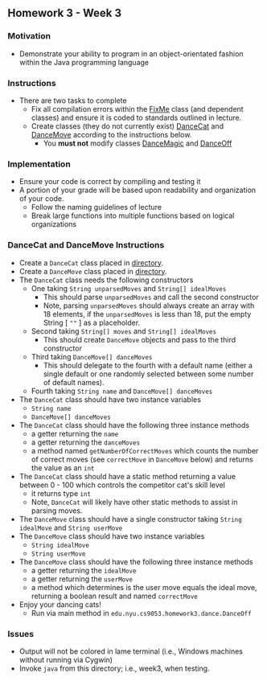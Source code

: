 ## Homework 3 - Week 3

### Motivation
* Demonstrate your ability to program in an object-orientated fashion within the Java programming language

### Instructions
* There are two tasks to complete
    - Fix all compilation errors within the [FixMe](src/main/java/edu/nyu/cs9053/homework3/FixMe.java) class (and dependent classes) and ensure it is coded to standards outlined in lecture.
    - Create classes (they do not currently exist) [DanceCat](src/main/java/edu/nyu/cs9053/homework3/dance/DanceCat.java) and [DanceMove](src/main/java/edu/nyu/cs9053/homework3/dance/DanceMove.java) according to the instructions below.
        - You **must not** modify classes [DanceMagic](src/main/java/edu/nyu/cs9053/homework3/dance/DanceMagic.java) and [DanceOff](src/main/java/edu/nyu/cs9053/homework3/dance/DanceOff.java)

### Implementation
* Ensure your code is correct by compiling and testing it
* A portion of your grade will be based upon readability and organization of your code.
    - Follow the naming guidelines of lecture
    - Break large functions into multiple functions based on logical organizations

### DanceCat and DanceMove Instructions
* Create a `DanceCat` class placed in [directory](src/main/java/edu/nyu/cs9053/homework3/dance).
* Create a `DanceMove` class placed in [directory](src/main/java/edu/nyu/cs9053/homework3/dance).
* The `DanceCat` class needs the following constructors
    - One taking `String unparsedMoves` and `String[] idealMoves`
       - This should parse `unparsedMoves` and call the second constructor
       - Note, parsing `unparsedMoves` should always create an array with 18 elements, if the `unparsedMoves` is less than 18, put the empty String [ `""` ] as a placeholder.
    - Second taking `String[] moves` and `String[] idealMoves`
       - This should create `DanceMove` objects and pass to the third constructor
    - Third taking `DanceMove[] danceMoves`
       - This should delegate to the fourth with a default name (either a single default or one randomly selected between some number of default names).
    - Fourth taking `String name` and `DanceMove[] danceMoves`
* The `DanceCat` class should have two instance variables
    - `String name`
    - `DanceMove[] danceMoves`
* The `DanceCat` class should have the following three instance methods
    - a getter returning the `name`
    - a getter returning the `danceMoves`
    - a method named `getNumberOfCorrectMoves` which counts the number of correct moves (see `correctMove` in `DanceMove` below) and returns the value as an `int`
* The `DanceCat` class should have a static method returning a value between 0 - 100 which controls the competitor cat's skill level
    - it returns type `int`
    - Note, `DanceCat` will likely have other static methods to assist in parsing moves.
* The `DanceMove` class should have a single constructor taking `String idealMove` and `String userMove`
* The `DanceMove` class should have two instance variables
    - `String idealMove`
    - `String userMove`
* The `DanceMove` class should have the following three instance methods
    - a getter returning the `idealMove`
    - a getter returning the `userMove`
    - a method which determines is the user move equals the ideal move, returning a boolean result and named `correctMove`
* Enjoy your dancing cats!
    - Run via main method in `edu.nyu.cs9053.homework3.dance.DanceOff`

### Issues
* Output will not be colored in lame terminal (i.e., Windows machines without running via Cygwin)
* Invoke `java` from this directory; i.e., week3, when testing.